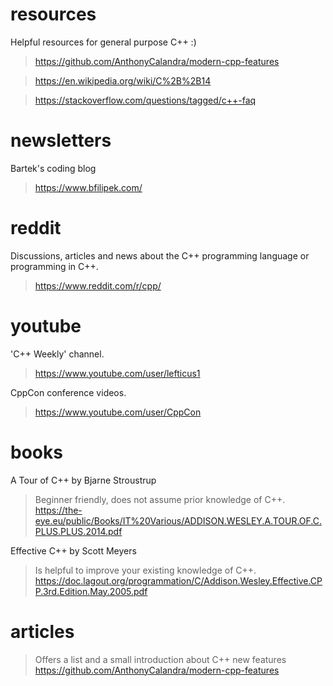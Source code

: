# resources
Helpful resources for general purpose C++ :)
> https://github.com/AnthonyCalandra/modern-cpp-features

> https://en.wikipedia.org/wiki/C%2B%2B14

> https://stackoverflow.com/questions/tagged/c++-faq

# newsletters
Bartek's coding blog
> https://www.bfilipek.com/

# reddit
Discussions, articles and news about the C++ programming language or programming in C++.
> https://www.reddit.com/r/cpp/

# youtube
'C++ Weekly' channel.
> https://www.youtube.com/user/lefticus1

CppCon conference videos.
> https://www.youtube.com/user/CppCon

# books
A Tour of C++ by Bjarne Stroustrup
> Beginner friendly, does not assume prior knowledge of C++.
> https://the-eye.eu/public/Books/IT%20Various/ADDISON.WESLEY.A.TOUR.OF.C.PLUS.PLUS.2014.pdf

Effective C++ by Scott Meyers
> Is helpful to improve your existing knowledge of C++.
> https://doc.lagout.org/programmation/C/Addison.Wesley.Effective.CPP.3rd.Edition.May.2005.pdf

# articles

> Offers a list and a small introduction about C++ new features
> https://github.com/AnthonyCalandra/modern-cpp-features
